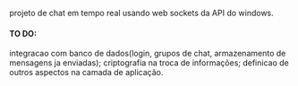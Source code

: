 projeto de chat em tempo real usando web sockets da API do windows.



<h4>TO DO:</h4>
integracao com banco de dados(login, grupos de chat, armazenamento de mensagens ja enviadas);
criptografia na troca de informações;
definicao de outros aspectos na camada de aplicação.
